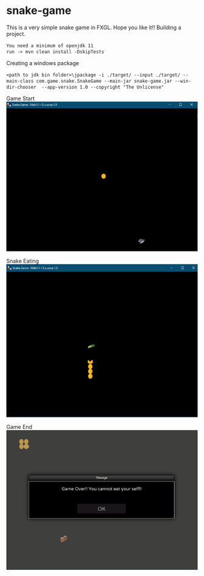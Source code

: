 # snake-game

This is a very simple snake game in FXGL. Hope you like it!!
Building a project.

```
You need a minimum of openjdk 11
run -> mvn clean install -DskipTests
```

Creating a windows package

```
<path to jdk bin folder>\jpackage -i ./target/ --input ./target/ --main-class com.game.snake.SnakeGame --main-jar snake-game.jar --win-dir-chooser  --app-version 1.0 --copyright "The Unlicense"
```

Game Start
![Game Start](gamestart.png)

Snake Eating
![Eating](eating.png)

Game End
![Game End](gameend.png)